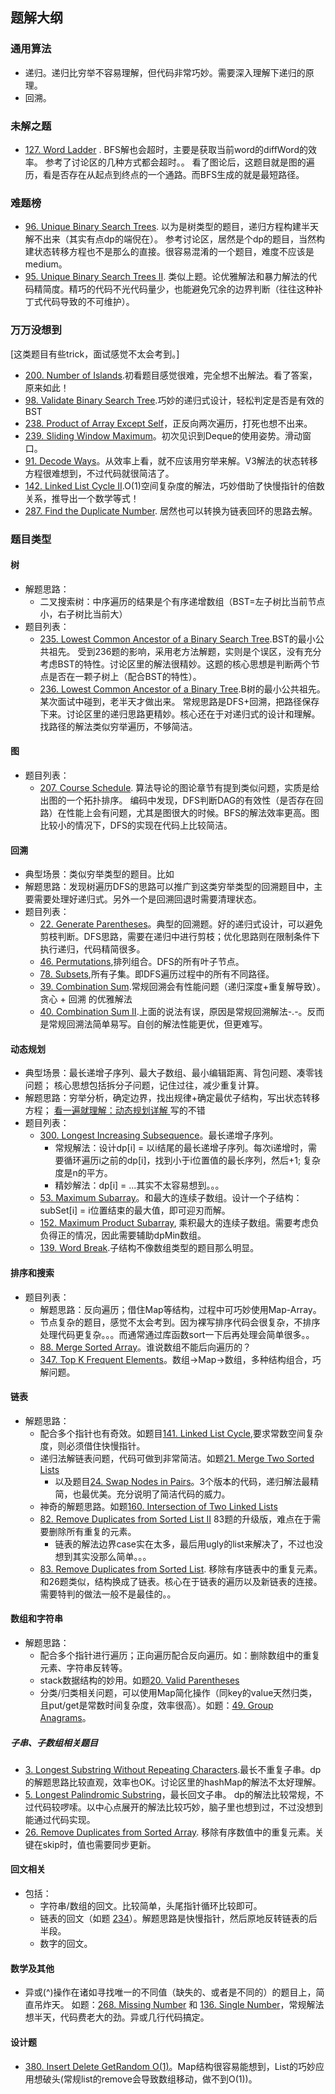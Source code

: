 ## 题解大纲 
### 通用算法
* 递归。递归比穷举不容易理解，但代码非常巧妙。需要深入理解下递归的原理。
* 回溯。
### 未解之题
* [127. Word Ladder](https://leetcode.com/problems/word-ladder/) . BFS解也会超时，主要是获取当前word的diffWord的效率。
参考了讨论区的几种方式都会超时。。
看了图论后，这题目就是图的遍历，看是否存在从起点到终点的一个通路。而BFS生成的就是最短路径。
### 难题榜
* [96. Unique Binary Search Trees](https://leetcode.com/problems/unique-binary-search-trees/). 以为是树类型的题目，递归方程构建半天解不出来（其实有点dp的端倪在）。
参考讨论区，居然是个dp的题目，当然构建状态转移方程也不是那么的直接。很容易混淆的一个题目，难度不应该是medium。
* [95. Unique Binary Search Trees II](https://leetcode.com/problems/unique-binary-search-trees-ii/). 类似上题。论优雅解法和暴力解法的代码精简度。精巧的代码不光代码量少，也能避免冗余的边界判断（往往这种补丁式代码导致的不可维护）。

### 万万没想到
  [这类题目有些trick，面试感觉不太会考到。]
* [200. Number of Islands](https://leetcode.com/problems/number-of-islands/).初看题目感觉很难，完全想不出解法。看了答案，原来如此！
* [98. Validate Binary Search Tree](https://leetcode.com/problems/validate-binary-search-tree/).巧妙的递归式设计，轻松判定是否是有效的BST
* [238. Product of Array Except Self](https://leetcode.com/problems/product-of-array-except-self/)，正反向两次遍历，打死也想不出来。
* [239. Sliding Window Maximum](https://leetcode.com/problems/sliding-window-maximum/)。初次见识到Deque的使用姿势。滑动窗口。
* [91. Decode Ways](https://leetcode.com/problems/decode-ways/)。从效率上看，就不应该用穷举来解。V3解法的状态转移方程很难想到，不过代码就很简洁了。
* [142. Linked List Cycle II](https://leetcode.com/problems/linked-list-cycle-ii/).O(1)空间复杂度的解法，巧妙借助了快慢指针的倍数关系，推导出一个数学等式！
* [287. Find the Duplicate Number](https://leetcode.com/problems/find-the-duplicate-number/). 居然也可以转换为链表回环的思路去解。
### 题目类型
#### 树
* 解题思路：
    * 二叉搜索树：中序遍历的结果是个有序递增数组（BST=左子树比当前节点小，右子树比当前大）
* 题目列表：
    * [235. Lowest Common Ancestor of a Binary Search Tree](https://leetcode.com/problems/lowest-common-ancestor-of-a-binary-search-tree/).BST的最小公共祖先。
    受到236题的影响，采用老方法解题，实则是个误区，没有充分考虑BST的特性。讨论区里的解法很精妙。这题的核心思想是判断两个节点是否在一颗子树上（配合BST的特性）。
    * [236. Lowest Common Ancestor of a Binary Tree](https://leetcode.com/problems/lowest-common-ancestor-of-a-binary-tree/).B树的最小公共祖先。某次面试中碰到，老半天才做出来。
    常规思路是DFS+回溯，把路径保存下来。讨论区里的递归思路更精妙。核心还在于对递归式的设计和理解。找路径的解法类似穷举遍历，不够简洁。
    
#### 图
* 题目列表：
    * [207. Course Schedule](https://leetcode.com/problems/course-schedule/). 算法导论的图论章节有提到类似问题，实质是给出图的一个拓扑排序。
    编码中发现，DFS判断DAG的有效性（是否存在回路）在性能上会有问题，尤其是图很大的时候。BFS的解法效率更高。图比较小的情况下，DFS的实现在代码上比较简洁。
    
#### 回溯
* 典型场景：类似穷举类型的题目。比如
* 解题思路：发现树遍历DFS的思路可以推广到这类穷举类型的回溯题目中，主要需要处理好递归式。另外一个是回溯回退时需要清理状态。
* 题目列表：
    * [22. Generate Parentheses](https://leetcode.com/problems/generate-parentheses/)。典型的回溯题。好的递归式设计，可以避免剪枝判断。DFS思路，需要在递归中进行剪枝；优化思路则在限制条件下执行递归，代码精简很多。
    * [46. Permutations](https://leetcode.com/problems/permutations/),排列组合。DFS的所有叶子节点。
    * [78. Subsets](https://leetcode.com/problems/subsets/),所有子集。即DFS遍历过程中的所有不同路径。
    * [39. Combination Sum](https://leetcode.com/problems/combination-sum/).常规回溯会有性能问题（递归深度+重复解导致）。贪心 + 回溯 的优雅解法
    * [40. Combination Sum II](https://leetcode.com/problems/combination-sum-ii/).上面的说法有误，原因是常规回溯解法-.-。反而是常规回溯法简单易写。自创的解法性能更优，但更难写。
 
#### 动态规划

* 典型场景：最长递增子序列、最大子数组、最小编辑距离、背包问题、凑零钱问题； 核心思想包括拆分子问题，记住过往，减少重复计算。
* 解题思路：穷举分析，确定边界，找出规律+确定最优子结构，写出状态转移方程；
    [看一遍就理解：动态规划详解 ](https://juejin.cn/post/6951922898638471181#heading-15) 写的不错
* 题目列表：
    * [300. Longest Increasing Subsequence](https://leetcode.com/problems/longest-increasing-subsequence/)。最长递增子序列。
        * 常规解法：设计dp[i] = 以i结尾的最长递增子序列。每次i递增时，需要循环遍历i之前的dp[i]，找到小于i位置值的最长序列，然后+1; 复杂度是n的平方。
        * 精妙解法：dp[i] = ...其实不太容易想到。。。
    * [53. Maximum Subarray](https://leetcode.com/problems/maximum-subarray/)。和最大的连续子数组。设计一个子结构：subSet[i] = i位置结束的最大值，即可迎刃而解。 
    * [152. Maximum Product Subarray](https://leetcode.com/problems/maximum-product-subarray/), 乘积最大的连续子数组。需要考虑负负得正的情况，因此需要辅助dpMin数组。
    * [139. Word Break](https://leetcode.com/problems/word-break/).子结构不像数组类型的题目那么明显。

#### 排序和搜索
* 题目列表：
    * 解题思路：反向遍历；借住Map等结构，过程中可巧妙使用Map-Array。
    * 节点复杂的题目，感觉不太会考到。因为裸写排序代码会很复杂，不排序处理代码更复杂。。。而通常通过库函数sort一下后再处理会简单很多。。
    * [88. Merge Sorted Array](https://leetcode.com/problems/merge-sorted-array/)。谁说数组不能后向遍历的？
    * [347. Top K Frequent Elements](https://leetcode.com/problems/top-k-frequent-elements/)。数组->Map->数组，多种结构组合，巧解问题。
    
#### 链表
* 解题思路：
    * 配合多个指针也有奇效。如题目[141. Linked List Cycle](https://leetcode.com/problems/linked-list-cycle/),要求常数空间复杂度，则必须借住快慢指针。
    * 递归法解链表问题，代码可做到非常简洁。如题[21. Merge Two Sorted Lists](https://leetcode.com/problems/merge-two-sorted-lists/)
        * 以及题目[24. Swap Nodes in Pairs](https://leetcode.com/problems/swap-nodes-in-pairs/)。3个版本的代码，递归解法最精简，也最优美。充分说明了简洁代码的威力。
    * 神奇的解题思路。如题[160. Intersection of Two Linked Lists](https://leetcode.com/problems/intersection-of-two-linked-lists/)
    * [82. Remove Duplicates from Sorted List II](https://leetcode.com/problems/remove-duplicates-from-sorted-list-ii/description/) 83题的升级版，难点在于需要删除所有重复的元素。
      * 链表的解法边界case实在太多，最后用ugly的list来解决了，不过也没想到其实没那么简单。。。
    * [83. Remove Duplicates from Sorted List](https://leetcode.com/problems/remove-duplicates-from-sorted-list/description/). 移除有序链表中的重复元素。和26题类似，结构换成了链表。核心在于链表的遍历以及新链表的连接。
  需要特判的做法一般不是最佳的。。
#### 数组和字符串
* 解题思路：
    * 配合多个指针进行遍历；正向遍历配合反向遍历。如：删除数组中的重复元素、字符串反转等。  
    * stack数据结构的妙用。如题[20. Valid Parentheses](https://leetcode.com/problems/valid-parentheses/) 
    * 分类/归类相关问题，可以使用Map简化操作（同key的value天然归类，且put/get是常数时间复杂度，效率很高）。如题：[49. Group Anagrams](https://leetcode.com/problems/group-anagrams/)。
    
##### 子串、子数组相关题目 
 * [3. Longest Substring Without Repeating Characters](https://leetcode.com/problems/longest-substring-without-repeating-characters/).最长不重复子串。dp的解题思路比较直观，效率也OK。讨论区里的hashMap的解法不太好理解。
 * [5. Longest Palindromic Substring](https://leetcode.com/problems/longest-palindromic-substring/)，最长回文子串。 dp的解法比较常规，不过代码较啰嗦。以中心点展开的解法比较巧妙，脑子里也想到过，不过没想到能通过代码实现。
 * [26. Remove Duplicates from Sorted Array](https://leetcode.com/problems/remove-duplicates-from-sorted-array/). 移除有序数值中的重复元素。关键在skip时，值也需要同步更新。
#### 回文相关
* 包括：
    * 字符串/数组的回文。比较简单，头尾指针循环比较即可。
    * 链表的回文（如题 [234](https://leetcode.com/problems/palindrome-linked-list/)）。解题思路是快慢指针，然后原地反转链表的后半段。
    * 数字的回文。
    
#### 数学及其他
* 异或(^)操作在诸如寻找唯一的不同值（缺失的、或者是不同的）的题目上，简直吊炸天。
如题：[268. Missing Number](https://leetcode.com/problems/missing-number/) 和 [136. Single Number](https://leetcode.com/problems/single-number/)，常规解法想半天，代码费老大的劲。异或几行代码搞定。

#### 设计题
* [380. Insert Delete GetRandom O(1)](https://leetcode.com/problems/insert-delete-getrandom-o1/)。Map结构很容易能想到，List的巧妙应用想破头(常规list的remove会导致数组移动，做不到O(1))。
